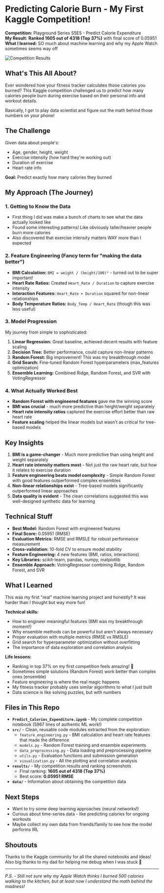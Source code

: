 # Predicting Calorie Burn - My First Kaggle Competition! 

**Competition:** Playground Series S5E5 - Predict Calorie Expenditure  
**My Result:** **Ranked 1605 out of 4318 (Top 37%)** with final score of 0.05951  
**What I learned:** SO much about machine learning and why my Apple Watch sometimes seems way off

![Competition Results](results/kaggle_ranking.png)

## What's This All About?

Ever wondered how your fitness tracker calculates those calories you burned? This Kaggle competition challenged us to predict how many calories people burn during exercise based on their personal info and workout details.

Basically, I got to play data scientist and figure out the math behind those numbers on your phone!

## The Challenge

Given data about people's:
- Age, gender, height, weight  
- Exercise intensity (how hard they're working out)
- Duration of exercise
- Heart rate info

**Goal:** Predict exactly how many calories they burned 

## My Approach (The Journey)

### 1. **Getting to Know the Data** 
- First thing I did was make a bunch of charts to see what the data actually looked like
- Found some interesting patterns! Like obviously taller/heavier people burn more calories
- Also discovered that exercise intensity matters WAY more than I expected

### 2. **Feature Engineering** (Fancy term for "making the data better")
- **BMI Calculation:** `BMI = weight / (height/100)²` - turned out to be super important!
- **Heart Rate Ratios:** Created `Heart_Rate / Duration` to capture exercise intensity
- **Interaction Features:** `Heart_Rate × Duration` squared for non-linear relationships
- **Body Temperature Ratios:** `Body_Temp / Heart_Rate` (though this was less useful)

### 3. **Model Progression** 
My journey from simple to sophisticated:
1. **Linear Regression:** Great baseline, achieved decent results with feature scaling
2. **Decision Tree:** Better performance, could capture non-linear patterns
3. **Random Forest:** Big improvement! This was my breakthrough model
4. **Grid Search:** Fine-tuned Random Forest hyperparameters (max_features optimization)
5. **Ensemble Learning:** Combined Ridge, Random Forest, and SVR with VotingRegressor

### 4. **What Actually Worked Best**
- **Random Forest with engineered features** gave me the winning score
- **BMI was crucial** - much more predictive than height/weight separately
- **Heart rate intensity ratios** captured the exercise effort better than raw heart rate
- **Feature scaling** helped the linear models but wasn't as critical for tree-based models

## Key Insights 

1. **BMI is a game-changer** - Much more predictive than using height and weight separately
2. **Heart rate intensity matters most** - Not just the raw heart rate, but how it relates to exercise duration
3. **Feature engineering beats model complexity** - Simple Random Forest with good features outperformed complex ensembles
4. **Non-linear relationships exist** - Tree-based models significantly outperformed linear approaches
5. **Data quality is evident** - The clean correlations suggested this was well-designed synthetic data for learning

## Technical Stuff

- **Best Model:** Random Forest with engineered features
- **Final Score:** 0.05951 (RMSE)
- **Evaluation Metrics:** RMSE and RMSLE for robust performance measurement
- **Cross-validation:** 10-fold CV to ensure model stability
- **Feature Engineering:** 4 new features (BMI, ratios, interactions)
- **Key Libraries:** scikit-learn, pandas, numpy, matplotlib
- **Ensemble Approach:** VotingRegressor combining Ridge, Random Forest, and SVR

## What I Learned

This was my first "real" machine learning project and honestly? It was harder than I thought but way more fun! 

**Technical skills:**
- How to engineer meaningful features (BMI was my breakthrough moment!)
- Why ensemble methods can be powerful but aren't always necessary
- Proper evaluation with multiple metrics (RMSE vs RMSLE)
- Grid search for hyperparameter optimization without overfitting
- The importance of data exploration and correlation analysis

**Life lessons:**
- Ranking in top 37% on my first competition feels amazing! 🎉
- Sometimes simple solutions (Random Forest) work better than complex ones (ensemble)
- Feature engineering is where the real magic happens
- My fitness tracker probably uses similar algorithms to what I just built
- Data science is like solving puzzles, but with numbers

## Files in This Repo

- **`Predict_Calories_Expenditure.ipynb`** - My complete competition notebook (5967 lines of authentic ML work!)
- **`src/`** - Clean, reusable code modules extracted from the exploration:
  - `feature_engineering.py` - BMI calculation and heart rate features that made the difference
  - `models.py` - Random Forest training and ensemble experiments  
  - `data_preprocessing.py` - Data loading and preprocessing pipeline
  - `utils.py` - Evaluation functions and submission generation
  - `visualization.py` - All the plotting and correlation analysis
- **`results/`** - My competition results and ranking screenshots
  - Final ranking: **1605 out of 4318 (Top 37%)**
  - Best score: **0.05951 RMSE**
- **`data/`** - Information about obtaining the competition data

## Next Steps

- Want to try some deep learning approaches (neural networks!)
- Curious about time-series data - like predicting calories for ongoing workouts
- Maybe collect my own data from friends/family to see how the model performs IRL

## Shoutouts

Thanks to the Kaggle community for all the shared notebooks and ideas! Also big thanks to my dad for helping me debug when I was stuck 🙏

---

*P.S. - Still not sure why my Apple Watch thinks I burned 500 calories walking to the kitchen, but at least now I understand the math behind the madness!*

